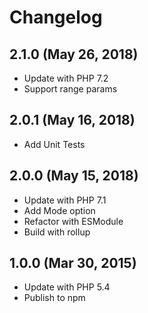 Changelog
=========

2.1.0 (May 26, 2018)
--------------------
* Update with PHP 7.2
* Support range params

2.0.1 (May 16, 2018)
--------------------
* Add Unit Tests

2.0.0 (May 15, 2018)
--------------------
* Update with PHP 7.1
* Add Mode option
* Refactor with ESModule
* Build with rollup

1.0.0 (Mar 30, 2015)
--------------------
* Update with PHP 5.4
* Publish to npm
